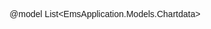 @model List<EmsApplication.Models.Chartdata>
<!DOCTYPE html>
<html lang="en">
<head>
    <title>KWH Chart</title>
    <script src="https://cdn.jsdelivr.net/npm/chart.js"></script>
    <style>
        body {
            font-family: Arial, sans-serif;
            text-align: center;
        }

        #chart-container {
            width: 800px;
            height: 500px;
            margin: auto;
            padding: 20px;
            background-color: #f4f4f4;
            border-radius: 10px;
            box-shadow: 0px 4px 8px rgba(0, 0, 0, 0.2);
        }

        canvas {
            width: 100% !important;
            height: 100% !important;
        }

        select {
            margin: 20px;
            padding: 10px;
            font-size: 16px;
        }
    </style>
</head>
<body>
    <h2>KWH Consumption Chart</h2>

    <label for="millSelect">Select Mill:</label>
    <select id="millSelect">
        <option value="">All Mills</option>
        @foreach (var mill in Model)
        {
            <option value="@mill.Millname">@mill.Millname</option>
        }
    </select>

    <div id="chart-container">
        <canvas id="kwhChart"></canvas>
    </div>

    <script>
        let kwhChart; // Store the chart instance

        async function loadChartData(selectedMill = null) {
            try {
                let url = "/Home/GetKWHData"; // API endpoint

                const response = await fetch(url);
                const data = await response.json();

                console.log("Fetched Data:", data);

                if (!data || data.length === 0) {
                    alert("No data available!");
                    return;
                }

                // Filter data if a specific mill is selected
                let filteredData = selectedMill ? data.filter(item => item.millname.trim() === selectedMill) : data;

                if (filteredData.length === 0) {
                    alert("No data found for the selected mill!");
                    return;
                }

                // Extract mill names & KWH values
                const millNames = filteredData.map(item => item.millname.trim());
                const kwhData = filteredData.map(item => parseFloat(item.kwh));

                console.log("Mill Names:", millNames);
                console.log("KWH Data:", kwhData);

                // Define LSL & USL values
                const lslData = new Array(millNames.length).fill(10); // Example LSL
                const uslData = new Array(millNames.length).fill(50); // Example USL

                let ctx = document.getElementById("kwhChart").getContext("2d");

                // If chart already exists, update it
                if (kwhChart) {
                    kwhChart.data.labels = millNames;
                    kwhChart.data.datasets[0].data = kwhData;
                    kwhChart.update();
                } else {
                    // Create a new chart
                    kwhChart = new Chart(ctx, {
                        type: "line",
                        data: {
                            labels: millNames,
                            datasets: [
                                {
                                    label: "KWH",
                                    data: kwhData,
                                    borderColor: "blue",
                                    backgroundColor: "rgba(0, 123, 255, 0.3)",
                                    fill: true
                                },
                                {
                                    label: "LSL",
                                    data: lslData,
                                    borderColor: "orange",
                                    borderDash: [5, 5],
                                    fill: false
                                },
                                {
                                    label: "USL",
                                    data: uslData,
                                    borderColor: "gray",
                                    borderDash: [5, 5],
                                    fill: false
                                }
                            ]
                        },
                        options: {
                            responsive: true,
                            maintainAspectRatio: false,
                            aspectRatio: 2,
                            plugins: {
                                tooltip: {
                                    callbacks: {
                                        label: function (tooltipItem) {
                                            let datasetLabel = tooltipItem.dataset.label || "";
                                            let value = tooltipItem.raw;
                                            let millName = millNames[tooltipItem.dataIndex];
                                            return `${millName} - ${datasetLabel}: ${value}`;
                                        }
                                    }
                                }
                            },
                            scales: {
                                y: {
                                    beginAtZero: true,
                                    grid: { color: "#ddd" },
                                    title: { display: true, text: "KWH Value" }
                                },
                                x: {
                                    grid: { color: "#eee" },
                                    title: { display: true, text: "Mill Names" }
                                }
                            }
                        }
                    });
                }
            } catch (error) {
                console.error("Error loading chart data:", error);
                alert("Failed to load data.");
            }
        }

        // Load chart on page load
        loadChartData();

        // Update chart on dropdown change
        document.getElementById("millSelect").addEventListener("change", function () {
            let selectedMill = this.value || null;
            loadChartData(selectedMill);
        });
    </script>
</body>
</html>
